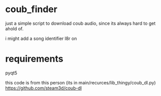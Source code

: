 # coub_finder
just a simple script to download coub audio, since its always hard to get ahold of.

i might add a song identifier l8r on


# requirements
pyqt5

this code is from this person (its in main/recurces/lib_thingy/coub_dl.py) https://github.com/steam3d/coub-dl


